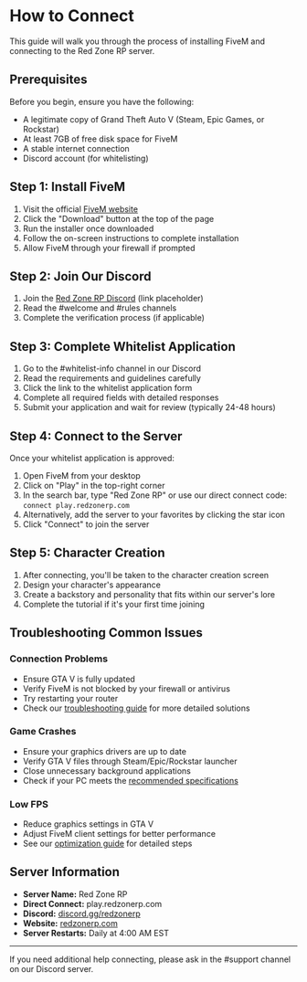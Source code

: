 # How to Connect

This guide will walk you through the process of installing FiveM and connecting to the Red Zone RP server.

## Prerequisites

Before you begin, ensure you have the following:

- A legitimate copy of Grand Theft Auto V (Steam, Epic Games, or Rockstar)
- At least 7GB of free disk space for FiveM
- A stable internet connection
- Discord account (for whitelisting)

## Step 1: Install FiveM

1. Visit the official [FiveM website](https://fivem.net)
2. Click the "Download" button at the top of the page
3. Run the installer once downloaded
4. Follow the on-screen instructions to complete installation
5. Allow FiveM through your firewall if prompted

## Step 2: Join Our Discord

1. Join the [Red Zone RP Discord](https://discord.gg/redzonerp) (link placeholder)
2. Read the #welcome and #rules channels
3. Complete the verification process (if applicable)

## Step 3: Complete Whitelist Application

1. Go to the #whitelist-info channel in our Discord
2. Read the requirements and guidelines carefully
3. Click the link to the whitelist application form
4. Complete all required fields with detailed responses
5. Submit your application and wait for review (typically 24-48 hours)

## Step 4: Connect to the Server

Once your whitelist application is approved:

1. Open FiveM from your desktop
2. Click on "Play" in the top-right corner
3. In the search bar, type "Red Zone RP" or use our direct connect code: `connect play.redzonerp.com`
4. Alternatively, add the server to your favorites by clicking the star icon
5. Click "Connect" to join the server

## Step 5: Character Creation

1. After connecting, you'll be taken to the character creation screen
2. Design your character's appearance
3. Create a backstory and personality that fits within our server's lore
4. Complete the tutorial if it's your first time joining

## Troubleshooting Common Issues

### Connection Problems

- Ensure GTA V is fully updated
- Verify FiveM is not blocked by your firewall or antivirus
- Try restarting your router
- Check our [troubleshooting guide](troubleshooting.md) for more detailed solutions

### Game Crashes

- Ensure your graphics drivers are up to date
- Verify GTA V files through Steam/Epic/Rockstar launcher
- Close unnecessary background applications
- Check if your PC meets the [recommended specifications](troubleshooting.md#system-requirements)

### Low FPS

- Reduce graphics settings in GTA V
- Adjust FiveM client settings for better performance
- See our [optimization guide](troubleshooting.md#performance-optimization) for detailed steps

## Server Information

- **Server Name:** Red Zone RP
- **Direct Connect:** play.redzonerp.com
- **Discord:** [discord.gg/redzonerp](https://discord.gg/redzonerp)
- **Website:** [redzonerp.com](https://redzonerp.com)
- **Server Restarts:** Daily at 4:00 AM EST

---

If you need additional help connecting, please ask in the #support channel on our Discord server. 
